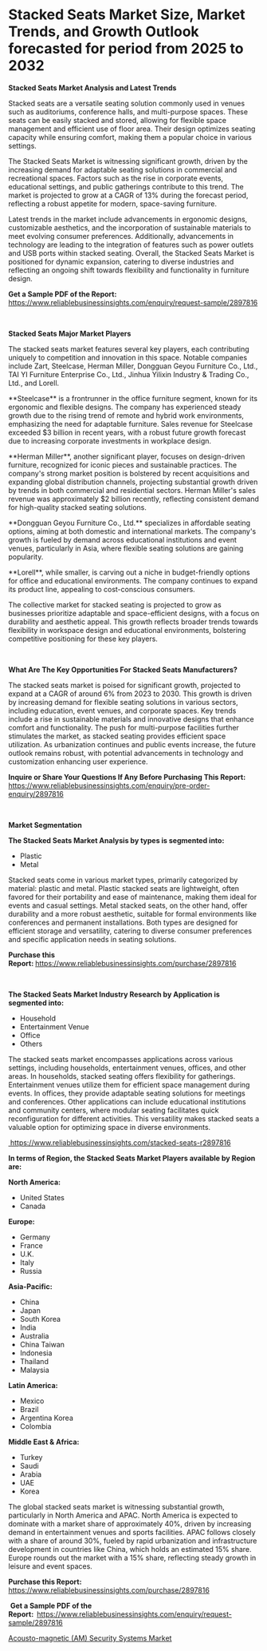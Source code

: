 <p><h1>Stacked Seats Market Size, Market Trends, and Growth Outlook forecasted for period from 2025 to 2032</h1></p><p><strong>Stacked Seats Market Analysis and Latest Trends</strong></p>
<p><p>Stacked seats are a versatile seating solution commonly used in venues such as auditoriums, conference halls, and multi-purpose spaces. These seats can be easily stacked and stored, allowing for flexible space management and efficient use of floor area. Their design optimizes seating capacity while ensuring comfort, making them a popular choice in various settings.</p><p>The Stacked Seats Market is witnessing significant growth, driven by the increasing demand for adaptable seating solutions in commercial and recreational spaces. Factors such as the rise in corporate events, educational settings, and public gatherings contribute to this trend. The market is projected to grow at a CAGR of 13% during the forecast period, reflecting a robust appetite for modern, space-saving furniture.</p><p>Latest trends in the market include advancements in ergonomic designs, customizable aesthetics, and the incorporation of sustainable materials to meet evolving consumer preferences. Additionally, advancements in technology are leading to the integration of features such as power outlets and USB ports within stacked seating. Overall, the Stacked Seats Market is positioned for dynamic expansion, catering to diverse industries and reflecting an ongoing shift towards flexibility and functionality in furniture design.</p></p>
<p><strong>Get a Sample PDF of the Report:&nbsp;</strong> <a href="https://www.reliablebusinessinsights.com/enquiry/request-sample/2897816?utm_campaign=1720&utm_medium=2&utm_source=Github&utm_content=ia&utm_term=15032025&utm_id=stacked-seats">https://www.reliablebusinessinsights.com/enquiry/request-sample/2897816</a></p>
<p>&nbsp;</p>
<p><strong>Stacked Seats Major Market Players</strong></p>
<p><p>The stacked seats market features several key players, each contributing uniquely to competition and innovation in this space. Notable companies include Zart, Steelcase, Herman Miller, Dongguan Geyou Furniture Co., Ltd., TAI YI Furniture Enterprise Co., Ltd., Jinhua Yilixin Industry & Trading Co., Ltd., and Lorell.</p><p>**Steelcase** is a frontrunner in the office furniture segment, known for its ergonomic and flexible designs. The company has experienced steady growth due to the rising trend of remote and hybrid work environments, emphasizing the need for adaptable furniture. Sales revenue for Steelcase exceeded $3 billion in recent years, with a robust future growth forecast due to increasing corporate investments in workplace design.</p><p>**Herman Miller**, another significant player, focuses on design-driven furniture, recognized for iconic pieces and sustainable practices. The company's strong market position is bolstered by recent acquisitions and expanding global distribution channels, projecting substantial growth driven by trends in both commercial and residential sectors. Herman Miller's sales revenue was approximately $2 billion recently, reflecting consistent demand for high-quality stacked seating solutions.</p><p>**Dongguan Geyou Furniture Co., Ltd.** specializes in affordable seating options, aiming at both domestic and international markets. The company's growth is fueled by demand across educational institutions and event venues, particularly in Asia, where flexible seating solutions are gaining popularity.</p><p>**Lorell**, while smaller, is carving out a niche in budget-friendly options for office and educational environments. The company continues to expand its product line, appealing to cost-conscious consumers.</p><p>The collective market for stacked seating is projected to grow as businesses prioritize adaptable and space-efficient designs, with a focus on durability and aesthetic appeal. This growth reflects broader trends towards flexibility in workspace design and educational environments, bolstering competitive positioning for these key players.</p></p>
<p>&nbsp;</p>
<p><strong>What Are The Key Opportunities For Stacked Seats Manufacturers?</strong></p>
<p><p>The stacked seats market is poised for significant growth, projected to expand at a CAGR of around 6% from 2023 to 2030. This growth is driven by increasing demand for flexible seating solutions in various sectors, including education, event venues, and corporate spaces. Key trends include a rise in sustainable materials and innovative designs that enhance comfort and functionality. The push for multi-purpose facilities further stimulates the market, as stacked seating provides efficient space utilization. As urbanization continues and public events increase, the future outlook remains robust, with potential advancements in technology and customization enhancing user experience.</p></p>
<p><strong>Inquire or Share Your Questions If Any Before Purchasing This Report:</strong> <a href="https://www.reliablebusinessinsights.com/enquiry/pre-order-enquiry/2897816?utm_campaign=1720&utm_medium=2&utm_source=Github&utm_content=ia&utm_term=15032025&utm_id=stacked-seats">https://www.reliablebusinessinsights.com/enquiry/pre-order-enquiry/2897816</a></p>
<p>&nbsp;</p>
<p><strong>Market Segmentation</strong></p>
<p><strong>The Stacked Seats Market Analysis by types is segmented into:</strong></p>
<p><ul><li>Plastic</li><li>Metal</li></ul></p>
<p><p>Stacked seats come in various market types, primarily categorized by material: plastic and metal. Plastic stacked seats are lightweight, often favored for their portability and ease of maintenance, making them ideal for events and casual settings. Metal stacked seats, on the other hand, offer durability and a more robust aesthetic, suitable for formal environments like conferences and permanent installations. Both types are designed for efficient storage and versatility, catering to diverse consumer preferences and specific application needs in seating solutions.</p></p>
<p><strong>Purchase this Report:&nbsp;</strong><a href="https://www.reliablebusinessinsights.com/purchase/2897816?utm_campaign=1720&utm_medium=2&utm_source=Github&utm_content=ia&utm_term=15032025&utm_id=stacked-seats">https://www.reliablebusinessinsights.com/purchase/2897816</a></p>
<p>&nbsp;</p>
<p><strong>The Stacked Seats Market Industry Research by Application is segmented into:</strong></p>
<p><ul><li>Household</li><li>Entertainment Venue</li><li>Office</li><li>Others</li></ul></p>
<p><p>The stacked seats market encompasses applications across various settings, including households, entertainment venues, offices, and other areas. In households, stacked seating offers flexibility for gatherings. Entertainment venues utilize them for efficient space management during events. In offices, they provide adaptable seating solutions for meetings and conferences. Other applications can include educational institutions and community centers, where modular seating facilitates quick reconfiguration for different activities. This versatility makes stacked seats a valuable option for optimizing space in diverse environments.</p></p>
<p><a href="https://www.reliablebusinessinsights.com/stacked-seats-r2897816?utm_campaign=1720&utm_medium=2&utm_source=Github&utm_content=ia&utm_term=15032025&utm_id=stacked-seats">&nbsp;https://www.reliablebusinessinsights.com/stacked-seats-r2897816</a></p>
<p><strong>In terms of Region, the Stacked Seats Market Players available by Region are:</strong></p>
<p>
    <p> <strong> North America: </strong>
        <ul>
            <li>United States</li>
            <li>Canada</li>
        </ul>
        </p> 
    <p> <strong> Europe: </strong>
        <ul>
            <li>Germany</li>
            <li>France</li>
            <li>U.K.</li>
            <li>Italy</li>
            <li>Russia</li>
        </ul>
        </p> 
    <p> <strong> Asia-Pacific: </strong>
        <ul>
            <li>China</li>
            <li>Japan</li>
            <li>South Korea</li>
            <li>India</li>
            <li>Australia</li>
            <li>China Taiwan</li>
            <li>Indonesia</li>
            <li>Thailand</li>
            <li>Malaysia</li>
        </ul>
        </p> 
    <p> <strong> Latin America: </strong>
        <ul>
            <li>Mexico</li>
            <li>Brazil</li>
            <li>Argentina Korea</li>
            <li>Colombia</li>
        </ul>
        </p> 
    <p> <strong> Middle East & Africa: </strong>
        <ul>
            <li>Turkey</li>
            <li>Saudi</li>
            <li>Arabia</li>
            <li>UAE</li>
            <li>Korea</li>
        </ul>
    </p>
    </p>
<p><p>The global stacked seats market is witnessing substantial growth, particularly in North America and APAC. North America is expected to dominate with a market share of approximately 40%, driven by increasing demand in entertainment venues and sports facilities. APAC follows closely with a share of around 30%, fueled by rapid urbanization and infrastructure development in countries like China, which holds an estimated 15% share. Europe rounds out the market with a 15% share, reflecting steady growth in leisure and event spaces.</p></p>
<p><strong>Purchase this Report: </strong><a href="https://www.reliablebusinessinsights.com/purchase/2897816?utm_campaign=1720&utm_medium=2&utm_source=Github&utm_content=ia&utm_term=15032025&utm_id=stacked-seats">https://www.reliablebusinessinsights.com/purchase/2897816</a></p>
<p>&nbsp;<strong>Get a Sample PDF of the Report:&nbsp;&nbsp;</strong><a href="https://www.reliablebusinessinsights.com/enquiry/request-sample/2897816?utm_campaign=1720&utm_medium=2&utm_source=Github&utm_content=ia&utm_term=15032025&utm_id=stacked-seats">https://www.reliablebusinessinsights.com/enquiry/request-sample/2897816</a></p>
<p><strong></strong></p>
<p><p><a href="https://github.com/castoriffic/Market-Research-Report-List-6/blob/main/acousto-magnetic-am-security-systems-market.md?utm_campaign=1720&utm_medium=2&utm_source=Github&utm_content=ia&utm_term=15032025&utm_id=stacked-seats">Acousto-magnetic (AM) Security Systems Market</a></p></p>
